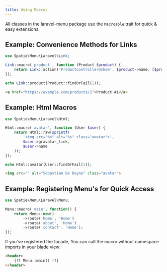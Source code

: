 ```yaml
---
title: Using Macros
---
```


All classes in the laravel-menu package use the `Macroable` trait for quick & easy extensions.

## Example: Convenience Methods for Links

```php
use Spatie\Menu\Laravel\Link;

Link::macro('product', function (Product $product) {
    return Link::action('ProductController@show', $product->name, [$product->id]);
});

echo Link::product(Product::findOrFail(1));
```

```html
<a href="https://example.com/products/1">Product #1</a>
```

## Example: Html Macros

```php
use Spatie\Menu\Laravel\Html;

Html::macro('avatar', function (User $user) {
    return Html::raw(sprintf(
        '<img src="%s" alt="%s" class="avatar">',
        $user->gravatar_link,
        $user->name
    ));
});

echo Html::avatar(User::findOrFail(1));
```

```html
<img src="" alt="Sebastian De Deyne" class="avatar">
```

## Example: Registering Menu's for Quick Access

```php
use Spatie\Menu\Laravel\Menu;

Menu::macro('main', function() {
    return Menu::new()
        ->route('home', 'Home')
        ->route('about', 'Home')
        ->route('contact', 'Home');
});
```

If you've registered the facade, You can call the macro without namespace imports in your blade view:

```html
<header>
    {!! Menu::main() !!}
</header>
```
